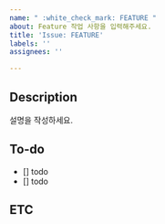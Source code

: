 ```yaml
---
name: " :white_check_mark: FEATURE "
about: Feature 작업 사항을 입력해주세요.
title: 'Issue: FEATURE'
labels: ''
assignees: ''

---
```


## Description
설명을 작성하세요. 

## To-do
- [] todo
- [] todo

## ETC
